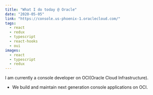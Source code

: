 ```yaml
---
title: "What I do today @ Oracle"
date: "2020-05-05"
link: "https://console.us-phoenix-1.oraclecloud.com/"
tags:
  - react
  - redux
  - typescript
  - react-hooks
  - oui
images:
  - react
  - typescript
  - redux
---
```


I am currently a console developer on OCI(Oracle Cloud Infrastructure).

- We build and maintain next generation console applications on OCI.
